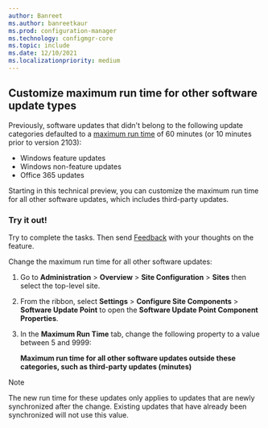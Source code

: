 ```yaml
---
author: Banreet
ms.author: banreetkaur
ms.prod: configuration-manager
ms.technology: configmgr-core
ms.topic: include
ms.date: 12/10/2021
ms.localizationpriority: medium
---
```


## <a name="bkmk_maxruntime"></a> Customize maximum run time for other software update types
<!--12770887-->
 Previously, software updates that  didn't belong to the following update categories defaulted to a [maximum run time](../../../../../sum/plan-design/plan-for-software-updates.md#bkmk_maxruntime) of 60 minutes (or 10 minutes prior to version 2103):
- Windows feature updates
- Windows non-feature updates
- Office 365 updates

Starting in this technical preview, you can customize the maximum run time for all other software updates, which includes third-party updates.

### Try it out!

Try to complete the tasks. Then send [Feedback](../../../../understand/product-feedback.md) with your thoughts on the feature.

Change the maximum run time for all other software updates:

1. Go to **Administration** > **Overview** > **Site Configuration** > **Sites** then select the top-level site.
1. From the ribbon, select **Settings** > **Configure Site Components** > **Software Update Point** to open the **Software Update Point Component Properties**.
1. In the **Maximum Run Time** tab, change the following property to a value between 5 and 9999:

   **Maximum run time for all other software updates outside these categories, such as third-party updates (minutes)**

> [!NOTE]
> The new run time for these updates only applies to updates that are newly synchronized after the change. Existing updates that have already been synchronized will not use this value.
